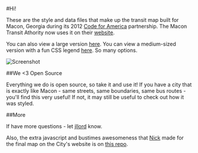 #Hi!

These are the style and data files that make up the transit map built for Macon, Georgia during its 2012 [Code for America](http://www.codeforamerica.org) partnership. The Macon Transit Athority now uses it on their [website](http://www.mta-mac.com/map.html).

You can also view a large version [here](http://tiles.mapbox.com/jllord/map/mta). You can view a medium-sized version with a fun CSS legend [here](http://codeforamerica.github.com/Transit-Map-in-TileMill/). So many options.

![Screenshot](https://raw.github.com/codeforamerica/Transit-Map-in-TileMill/master/screenshot2.png)


##We <3 Open Source

Everything we do is open source, so take it and use it! If you have a city that is exactly like Macon - same streets, same boundaries, same bus routes - you'll find this very useful! If not, it may still be useful to check out how it was styled.

##More

If have more questions - let [jllord](http://www.twitter.com/jllord) know.

Also, the extra javascript and bustimes awesomeness that [Nick](http://www.github.com/mapmeld) made for the final map on the City's website is on [this repo](http://www.github.com/codeforamerica/Transit2Me).